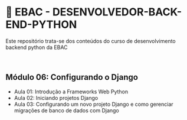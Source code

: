 # 📌 EBAC - DESENVOLVEDOR-BACK-END-PYTHON 
Este repositório trata-se dos conteúdos do curso de desenvolvimento backend python da EBAC

<br>

## Módulo 06: Configurando o Django
- Aula 01: Introdução a Frameworks Web Python
- Aula 02: Iniciando projetos Django 
- Aula 03: Configurando um novo projeto Django e como gerenciar migrações de banco de dados com Django